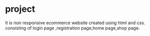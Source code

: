 # project
It is non responsive  ecommerce website created using html and css.
consisting of login page ,registration page,home page,shop page.
